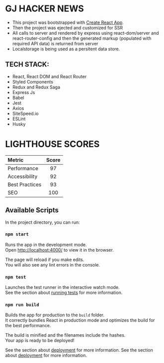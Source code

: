 # GJ HACKER NEWS

* This project was bootstrapped with [Create React App](https://github.com/facebook/create-react-app).
* Then the project was ejected and customized for SSR
* All calls to server and rendered by express using react-dom/server and react-router-config and then the generated markup (populated with required API data) is returned from server
* Localstorage is being used as a persitent data store.

## TECH STACK:
* React, React DOM and React Router
* Styled Components
* Redux and Redux Saga
* Express Js
* Babel
* Jest
* Axios
* SiteSpeed.io
* ESLint
* Husky

# LIGHTHOUSE SCORES
| Metric | Score |
| :---         |     :---:      |
| Performance   | 97     |
| Accessibility     | 92       |
| Best Practices | 93 |
|SEO|100|


## Available Scripts

In the project directory, you can run:

### `npm start`

Runs the app in the development mode.<br />
Open [http://localhost:4000/](http://localhost:4000/1) to view it in the browser.

The page will reload if you make edits.<br />
You will also see any lint errors in the console.

### `npm test`

Launches the test runner in the interactive watch mode.<br />
See the section about [running tests](https://facebook.github.io/create-react-app/docs/running-tests) for more information.

### `npm run build`

Builds the app for production to the `build` folder.<br />
It correctly bundles React in production mode and optimizes the build for the best performance.

The build is minified and the filenames include the hashes.<br />
Your app is ready to be deployed!

See the section about [deployment](https://facebook.github.io/create-react-app/docs/deployment) for more information.
See the section about [deployment](https://facebook.github.io/create-react-app/docs/deployment) for more information.
